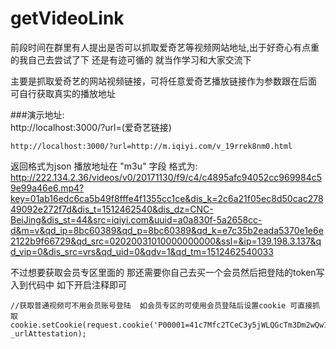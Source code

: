 # getVideoLink
前段时间在群里有人提出是否可以抓取爱奇艺等视频网站地址,出于好奇心有点重的我自己去尝试了下 还是有迹可循的 就当作学习和大家交流下

主要是抓取爱奇艺的网站视频链接，可将任意爱奇艺播放链接作为参数跟在后面 可自行获取真实的播放地址

###演示地址:<br/>
	http://localhost:3000/?url=(爱奇艺链接)
	
	http://localhost:3000/?url=http://m.iqiyi.com/v_19rrek8nm0.html


返回格式为json 播放地址在 "m3u" 字段 格式为:
	http://222.134.2.36/videos/v0/20171130/f9/c4/c4895afc94052cc969984c59e99a46e6.mp4?key=01ab16edc6ca5b49f8fffe4f1355cc1ce&dis_k=2c6a21f05ec8d50cac27849092e272f7d&dis_t=1512462540&dis_dz=CNC-BeiJing&dis_st=44&src=iqiyi.com&uuid=a0a830f-5a2658cc-d&m=v&qd_ip=8bc60389&qd_p=8bc60389&qd_k=e7c35b2eada5370e1e6e2122b9f66729&qd_src=02020031010000000000&ssl=&ip=139.198.3.137&qd_vip=0&dis_src=vrs&qd_uid=0&qdv=1&qd_tm=1512462540033

不过想要获取会员专区里面的 那还需要你自己去买一个会员然后把登陆的token写入到代码中 如下开启注释即可

	//获取普通视频可不用会员账号登陆  如会员专区的可使用会员登陆后设置cookie 可直接抓取
	cookie.setCookie(request.cookie('P00001=41c7Mfc2TCeC3y5jWLQGcTm3Dm2wQw1qOdGhduJzTbvQe21TJ5j9tBExRXN7ltry17HOp8b'), _urlAttestation);
